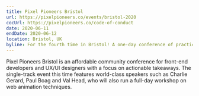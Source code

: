 ```yaml
---
title: Pixel Pioneers Bristol 
url: https://pixelpioneers.co/events/bristol-2020
cocUrl: https://pixelpioneers.co/code-of-conduct
date: 2020-06-11
endDate: 2020-06-12
location: Bristol, UK
byline: For the fourth time in Bristol! A one-day conference of practical and inspiring UX/UI and front-end talks.
---
```


Pixel Pioneers Bristol is an affordable community conference for front-end developers and UX/UI designers with a focus on actionable takeaways. The single-track event this time features world-class speakers such as Charlie Gerard, Paul Boag and Val Head, who will also run a full-day workshop on web animation techniques.